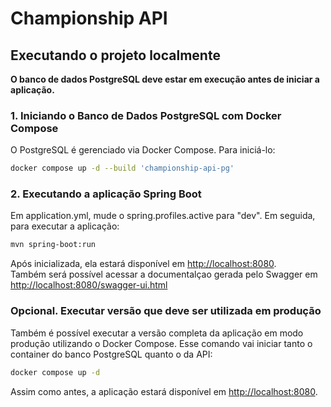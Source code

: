 # Championship API

## Executando o projeto localmente

**O banco de dados PostgreSQL deve estar em execução antes de iniciar a aplicação.**

### 1. Iniciando o Banco de Dados PostgreSQL com Docker Compose

O PostgreSQL é gerenciado via Docker Compose. Para iniciá-lo:

```bash
docker compose up -d --build 'championship-api-pg'
```

### 2. Executando a aplicação Spring Boot

Em application.yml, mude o spring.profiles.active para "dev". Em seguida, para executar a aplicação:

```bash
mvn spring-boot:run
```

Após inicializada, ela estará disponível em [http://localhost:8080](http://localhost:8080).</br>
Também será possível acessar a documentalçao gerada pelo Swagger em [http://localhost:8080/swagger-ui.html](http://localhost:8080/swagger-ui.html)

### Opcional. Executar versão que deve ser utilizada em produção

Também é possível executar a versão completa da aplicação em modo produção utilizando o Docker Compose. Esse comando vai iniciar tanto o container do banco PostgreSQL quanto o da API:

```bash
docker compose up -d
```

Assim como antes, a aplicação estará disponível em [http://localhost:8080](http://localhost:8080).